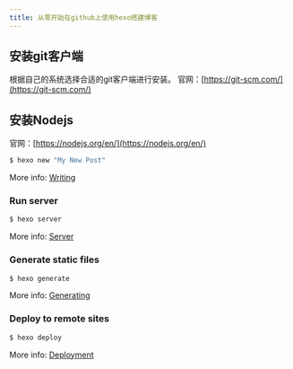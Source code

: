 ```yaml
---
title: 从零开始在github上使用hexo搭建博客
---
```


## 安装git客户端

根据自己的系统选择合适的git客户端进行安装。
官网：[https://git-scm.com/](https://git-scm.com/)

## 安装Nodejs
官网：[https://nodejs.org/en/](https://nodejs.org/en/)


``` bash
$ hexo new "My New Post"
```

More info: [Writing](https://hexo.io/docs/writing.html)

### Run server

``` bash
$ hexo server
```

More info: [Server](https://hexo.io/docs/server.html)

### Generate static files

``` bash
$ hexo generate
```

More info: [Generating](https://hexo.io/docs/generating.html)

### Deploy to remote sites

``` bash
$ hexo deploy
```

More info: [Deployment](https://hexo.io/docs/deployment.html)
